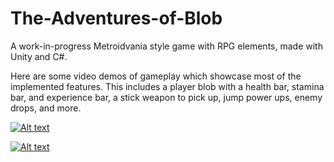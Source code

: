 # The-Adventures-of-Blob
A work-in-progress Metroidvania style game with RPG elements, made with Unity and C#.

Here are some video demos of gameplay which showcase most of the implemented features. This includes a player blob with a health bar, stamina bar, and experience bar, a stick weapon to pick up, jump power ups, enemy drops, and more. 

[![Alt text](https://img.youtube.com/vi/LCy8K7uOBtA/0.jpg)](https://www.youtube.com/watch?v=LCy8K7uOBtA)

[![Alt text](https://img.youtube.com/vi/1TWHkTW43Ug/0.jpg)](https://www.youtube.com/watch?v=1TWHkTW43Ug)
